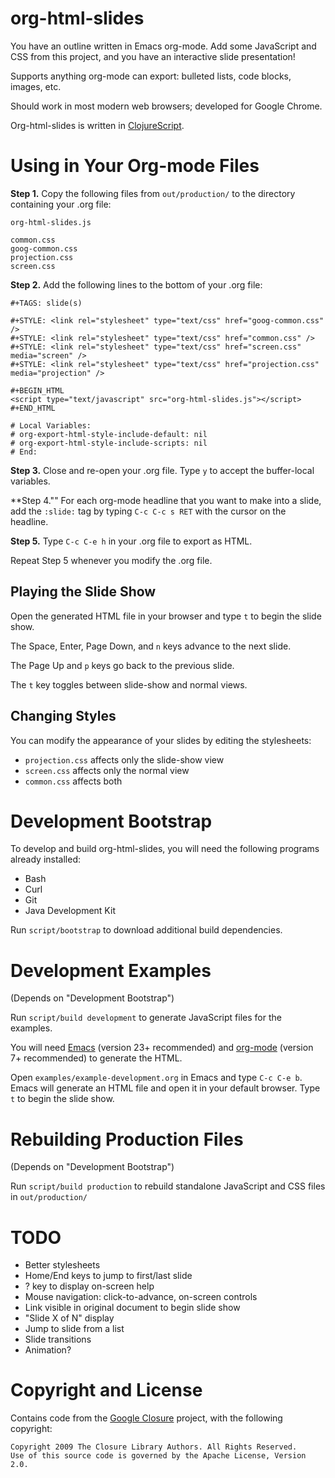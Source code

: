 org-html-slides
========================================

You have an outline written in Emacs org-mode.  Add some JavaScript
and CSS from this project, and you have an interactive
slide presentation!

Supports anything org-mode can export: bulleted lists, code blocks,
images, etc.

Should work in most modern web browsers; developed for Google Chrome.

Org-html-slides is written in [ClojureScript](https://github.com/clojure/clojurescript).


Using in Your Org-mode Files
========================================

**Step 1.** Copy the following files from `out/production/` to the
directory containing your .org file:

    org-html-slides.js

    common.css
    goog-common.css
    projection.css
    screen.css

**Step 2.** Add the following lines to the bottom of your .org file:

    #+TAGS: slide(s)

    #+STYLE: <link rel="stylesheet" type="text/css" href="goog-common.css" />
    #+STYLE: <link rel="stylesheet" type="text/css" href="common.css" />
    #+STYLE: <link rel="stylesheet" type="text/css" href="screen.css" media="screen" />
    #+STYLE: <link rel="stylesheet" type="text/css" href="projection.css" media="projection" />

    #+BEGIN_HTML
    <script type="text/javascript" src="org-html-slides.js"></script>
    #+END_HTML

    # Local Variables:
    # org-export-html-style-include-default: nil
    # org-export-html-style-include-scripts: nil
    # End:

**Step 3.** Close and re-open your .org file. Type `y` to accept the
buffer-local variables.

**Step 4."" For each org-mode headline that you want to make into a
slide, add the `:slide:` tag by typing `C-c C-c s RET` with the cursor
on the headline.

**Step 5.** Type `C-c C-e h` in your .org file to export as HTML.

Repeat Step 5 whenever you modify the .org file.


Playing the Slide Show
----------------------

Open the generated HTML file in your browser and type `t` to begin the
slide show.

The Space, Enter, Page Down, and `n` keys advance to the next slide.

The Page Up and `p` keys go back to the previous slide.

The `t` key toggles between slide-show and normal views.


Changing Styles
--------------------

You can modify the appearance of your slides by editing the stylesheets:

* `projection.css` affects only the slide-show view
* `screen.css` affects only the normal view
* `common.css` affects both


Development Bootstrap
========================================

To develop and build org-html-slides, you will need the following
programs already installed:

* Bash
* Curl
* Git
* Java Development Kit

Run `script/bootstrap` to download additional build dependencies.


Development Examples
========================================

(Depends on "Development Bootstrap")

Run `script/build development` to generate JavaScript files for the examples.

You will need [Emacs](http://www.gnu.org/software/emacs/) (version 23+ recommended) and
[org-mode](http://orgmode.org/) (version 7+ recommended) to generate the HTML.

Open `examples/example-development.org` in Emacs and type `C-c C-e b`.
Emacs will generate an HTML file and open it in your default
browser. Type `t` to begin the slide show.


Rebuilding Production Files
========================================

(Depends on "Development Bootstrap")

Run `script/build production` to rebuild standalone JavaScript and CSS
files in `out/production/`


TODO
========================================

* Better stylesheets
* Home/End keys to jump to first/last slide
* ? key to display on-screen help
* Mouse navigation: click-to-advance, on-screen controls
* Link visible in original document to begin slide show
* "Slide X of N" display
* Jump to slide from a list
* Slide transitions
* Animation?


Copyright and License
========================================

Contains code from the
[Google Closure](http://code.google.com/closure/) project,
with the following copyright:

    Copyright 2009 The Closure Library Authors. All Rights Reserved.
    Use of this source code is governed by the Apache License, Version 2.0.
